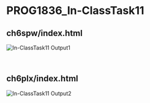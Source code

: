 # PROG1836_In-ClassTask11

## ch6spw/index.html

![In-ClassTask11 Output1](https://user-images.githubusercontent.com/122504894/220221981-fe0f6c01-6f41-4a86-afb7-6cc1495324d4.PNG)

<br/>

## ch6plx/index.html

![In-ClassTask11 Output2](https://user-images.githubusercontent.com/122504894/220221990-0c1a4e1c-03fa-4fa3-b826-22cdba170041.PNG)
